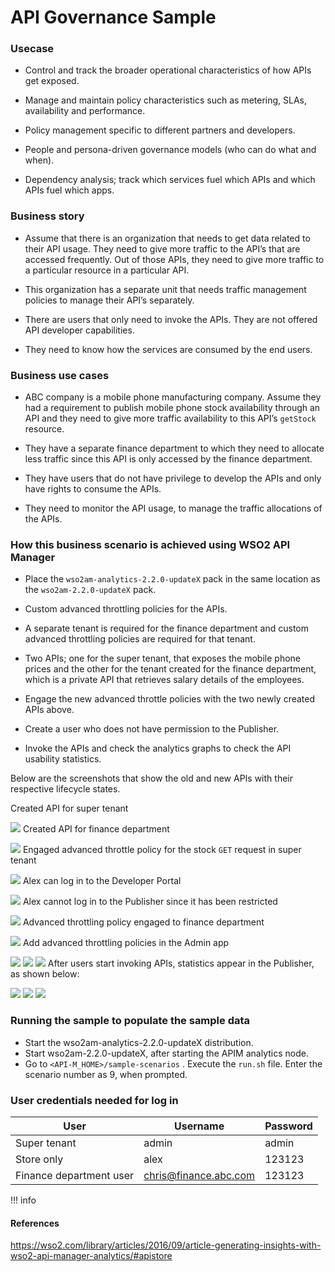# API Governance Sample

### Usecase

-   Control and track the broader operational characteristics of how APIs get exposed.

-   Manage and maintain policy characteristics such as metering, SLAs, availability and performance.

-   Policy management specific to different partners and developers.

-   People and persona-driven governance models (who can do what and when).

-   Dependency analysis; track which services fuel which APIs and which APIs fuel which apps.

### Business story

-   Assume that there is an organization that needs to get data related to their API usage. They need to give more traffic to the API’s that are accessed frequently. Out of those APIs, they need to give more traffic to a particular resource in a particular API.

-   This organization has a separate unit that needs traffic management policies to manage their API’s separately.

-   There are users that only need to invoke the APIs. They are not offered API developer capabilities.

-   They need to know how the services are consumed by the end users.

### Business use cases

-   ABC company is a mobile phone manufacturing company. Assume they had a requirement to publish mobile phone stock availability through an API and they need to give more traffic availability to this API’s `getStock` resource.

-   They have a separate finance department to which they need to allocate less traffic since this API is only accessed by the finance department.

-   They have users that do not have privilege to develop the APIs and only have rights to consume the APIs.

-   They need to monitor the API usage, to manage the traffic allocations of the APIs.

### How this business scenario is achieved using WSO2 API Manager

-   Place the `wso2am-analytics-2.2.0-updateX` pack in the same location as the `wso2am-2.2.0-updateX` pack.

-   Custom advanced throttling policies for the APIs.

-   A separate tenant is required for the finance department and custom advanced throttling policies are required for that tenant.

-   Two APIs; one for the super tenant, that exposes the mobile phone prices and the other for the tenant created for the finance department, which is a private API that retrieves salary details of the employees.

-   Engage the new advanced throttle policies with the two newly created APIs above.

-   Create a user who does not have permission to the Publisher.

-   Invoke the APIs and check the analytics graphs to check the API usability statistics.

Below are the screenshots that show the old and new APIs with their respective lifecycle states.

Created API for super tenant

![](https://lh6.googleusercontent.com/xvaAYnUpBLalpcCLYfP5blUy8P4DkPKdPSJDGd-FzOQrtEP8h3PQjcpjBwf2yeTIhTPyYI0zVnTO1nBGT-Sv8vU8oPDfYKE4XPaCq29lqSlhrSMMCJL750Z_Do8QBG4WeTliFxcL)
Created API for finance department

![](https://lh6.googleusercontent.com/x1kqXpd2q2vm_9rr5Q8rZHClJEX9h3T-87ph7b8_4zJGxp0I3p2xHCRhgLs0Ider67VOaYTY9FmARDv2WSr53hycsQALmRFoOSwYySEeqRhIcjM9IMqMOUoSpiTk4TxDyHrJ3XXo)
Engaged advanced throttle policy for the stock `GET` request in super tenant

![](https://lh4.googleusercontent.com/0z7Bg6VgIuCSctQhZQ7EGCp01-8MQV7LDqv8KA3LAappv5N9hlSmyK2ynwdHqFjoZkeJcq4lcsVusOJGWPbxLvuIRBRLXEiAfwNX-790V3dpxaOZTz6tagXaJjfwOET-rGl0VN33)
Alex can log in to the Developer Portal

![](https://lh6.googleusercontent.com/uHjIwBtisnHDsjLtKDoJgSA0o0F9IZgYCxoRdC9BNAwy1MaHyh08W-nzbA5dI7igWtGLq6vPOB_9QO04EFbRHs_CSMu3kDwQ88yd6cFmllIlDkn7yNlxo4LB1kHqqY9PPG9RvKlq)
Alex cannot log in to the Publisher since it has been restricted

![](https://lh4.googleusercontent.com/9_czETBGCV3QI3Dg28lIoUIAnG9CNflCNlFFupFN3GJZ3Y13FgMj0GaU_7hLVbr_RAA43LjTsokL21agXBycl-si6xABmbU5i3A4Cdi9RpyzEhQ78rtNlg4oJVfi8fH2RHTiFo6l)
Advanced throttling policy engaged to finance department

![](https://lh4.googleusercontent.com/bnAnECGCyGJMNpr_4aCKbhATrNphBP3dikcKLL5E8E7dNzt53YucArxmot_oZPghHlxiSlzb_zz7ej0it9Hbde42xymp749_cIpQpZH2-549jaKHksQSFVOWYzTRitKwxN0LNAbO)
Add advanced throttling policies in the Admin app

![](https://lh3.googleusercontent.com/gfdokYHDiocVtlQHmczfvW2J4znUbiiBJaRJc0RdGA680_8-bDSrhKSMuuKyqmfXsI1qmwsnFs7AM9FlT36khaoPr6kDdrZoSSUELI2Qk9NAnlpLcXHOC4v0A079QMtg_JYpkJQS)
![](https://lh4.googleusercontent.com/zKH7GOPOLRVijsqDXlnP_0hEk-TMjupZeeOuq60vjrp5YGiue4ZZRHNC_rbSK13LxI37g229124-ljgu29QswFayy5eq1FGl8UShIErk9jptcsGJivRjVIvot2nAn_xFKXfM8akv)
![](https://lh5.googleusercontent.com/zkjtXw8bmpCfC7jWKb5Sn_fplkeplvpRkn2FH5Y0W7u-e9R9sAM27w70RskZpCH5F8bDCQLMMPJdyokrS4ShzStUbjNWLIKxt5Y2CsroYs5I1Zc9XJ2ptsqwjxffdvcJFIU-E4QO)
After users start invoking APIs, statistics appear in the Publisher, as shown below:

![](https://lh6.googleusercontent.com/_wb8DxrPy4gJ6Y7fdKuf6QMmMsKbvAKSwcOSSbIT_jJGx9MjCnYF_W07PyoooyaqszKDnRYnjKGQNTpVMTmQnoPWAM3V3jY6xWCI5rx_tpyc6h8u4Ufo-BkNW_mnKqo6xL7xlTBR)
![](https://lh5.googleusercontent.com/gxW-eTiQfsAk81qNRUJK04JubwDrtywzL-TfEDbq0M08w20FrgW4ViLO71T283S9oiB00QJy-oKVFX-WeWEzERDUfsybG3xlAoxy87tJsVcqt_ySrzTdSYtLo_6TB-mvoj6MAuEV)
![](https://lh3.googleusercontent.com/P4GNkfUSNGIpeO0Q4Or0LN2bHkBErn5ktEXKbkulf2rLaoPMde9IC7d8rFH66fcBsyVfEFKQyNKelwxiMnrUdhtJ7WY1aLHlwG0rLOTsiSFRPp57OsABVGMbaDCKk2dVkqtp1ikA)
### Running the sample to populate the sample data

-   Start the wso2am-analytics-2.2.0-updateX distribution.
-   Start wso2am-2.2.0-updateX, after starting the APIM analytics node.
-   Go to `<API-M_HOME>/sample-scenarios` . Execute the `run.sh` file. Enter the scenario number as 9, when prompted.

### User credentials needed for log in

| User                    | Username              | Password |
|-------------------------|-----------------------|----------|
| Super tenant            | admin                 | admin    |
| Store only              | alex                  | 123123   |
| Finance department user | chris@finance.abc.com | 123123   |

!!! info
#### References

<https://wso2.com/library/articles/2016/09/article-generating-insights-with-wso2-api-manager-analytics/#apistore>


